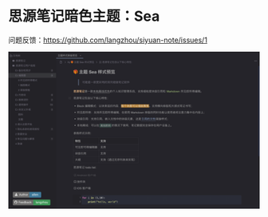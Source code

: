 # 思源笔记暗色主题：Sea

问题反馈：https://github.com/langzhou/siyuan-note/issues/1

![preview](https://raw.githubusercontent.com/langzhou/sea-theme-for-siyuan/main/preview.png)


